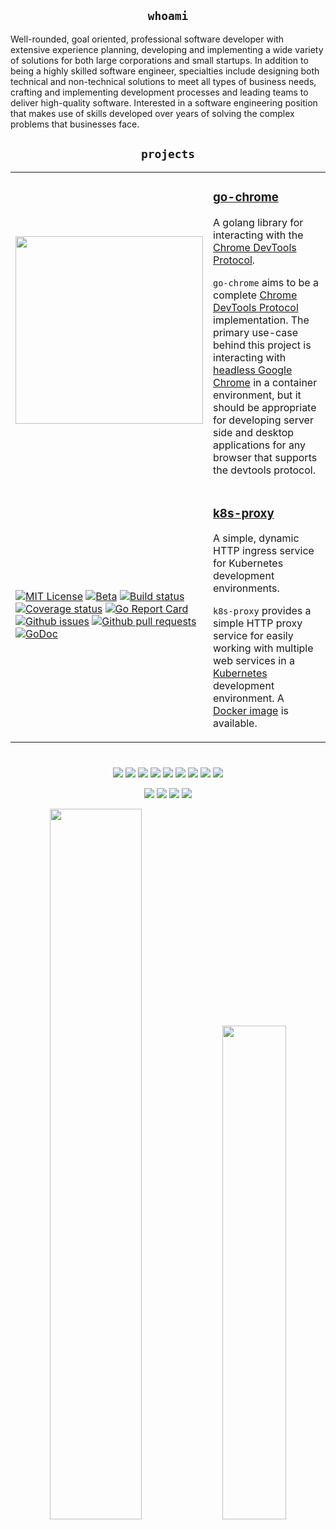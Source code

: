 <h2 align="center"><code>whoami</code></h2>

Well-rounded, goal oriented, professional software developer with extensive experience planning, developing and implementing a wide variety of solutions for both large corporations and small startups. In addition to being a highly skilled software engineer, specialties include designing both technical and non-technical solutions to meet all types of business needs, crafting and implementing development processes and leading teams to deliver high-quality software. Interested in a software engineering position that makes use of skills developed over years of solving the complex problems that businesses face.

<h2 align="center"><code>projects</code></h2>

<table><tr>
    <td width="20%">
        <img src="https://github.com/mkenney/go-chrome/wiki/assets/images/gopher-logo.png" width="300px">
    </td><td width="80%">
        <h3><a href="https://github.com/mkenney/go-chrome/blob/master/README.md">go-chrome</a></h3>
        <p>A golang library for interacting with the <a href="https://chromedevtools.github.io/devtools-protocol/">Chrome DevTools Protocol</a>.</p>
        <p><code>go-chrome</code> aims to be a complete <a href="https://chromedevtools.github.io/devtools-protocol/">Chrome DevTools Protocol</a> implementation. The primary use-case behind this project is interacting with <a href="https://developers.google.com/web/updates/2017/04/headless-chrome">headless Google Chrome</a> in a container environment, but it should be appropriate for developing server side and desktop applications for any browser that supports the devtools protocol.</p>
    </td>
</tr><tr>
    <td width="20%">
        <a href="https://github.com/mkenney/k8s-proxy/blob/master/LICENSE"><img src="https://img.shields.io/github/license/mkenney/k8s-proxy.svg" alt="MIT License"></a>
        <a href="https://github.com/mkenney/software-guides/blob/master/STABILITY-BADGES.md#alpha"><img src="https://img.shields.io/badge/stability-alpha-f4d03f.svg" alt="Beta"></a>
        <a href="https://travis-ci.org/mkenney/k8s-proxy"><img src="https://travis-ci.org/mkenney/k8s-proxy.svg?branch=master" alt="Build status"></a>
        <a href="https://codecov.io/gh/mkenney/k8s-proxy"><img src="https://img.shields.io/codecov/c/github/mkenney/k8s-proxy/master.svg" alt="Coverage status"></a>
        <a href="https://goreportcard.com/report/github.com/mkenney/k8s-proxy"><img src="https://goreportcard.com/badge/github.com/mkenney/k8s-proxy" alt="Go Report Card"></a>
        <a href="https://github.com/mkenney/k8s-proxy/issues"><img src="https://img.shields.io/github/issues-raw/mkenney/k8s-proxy.svg" alt="Github issues"></a>
        <a href="https://github.com/mkenney/k8s-proxy/pulls"><img src="https://img.shields.io/github/issues-pr/mkenney/k8s-proxy.svg" alt="Github pull requests"></a>
        <a href="https://godoc.org/github.com/mkenney/k8s-proxy"><img src="https://godoc.org/github.com/mkenney/k8s-proxy?status.svg" alt="GoDoc"></a>
    </td><td width="80%">
        <h3><a href="https://github.com/mkenney/k8s-proxy/blob/master/README.md">k8s-proxy</a></h3>
        <p>A simple, dynamic HTTP ingress service for Kubernetes development environments.</p>
        <p><code>k8s-proxy</code> provides a simple HTTP proxy service for easily working with multiple web services in a <a href="https://kubernetes.io/">Kubernetes</a> development environment. A <a href="https://hub.docker.com/r/mkenney/k8s-proxy/">Docker image</a> is available.</p>
    </td>
</tr></table>

#


<p align="center" valign="top">
    <a href="https://github.com/mkenney"><img src="https://github-readme-stats.vercel.app/api/pin/?username=mkenney&repo=go-chrome" /></a>
    <a href="https://github.com/mkenney"><img src="https://github-readme-stats.vercel.app/api/pin/?username=mkenney&repo=docker-npm" /></a>
    <a href="https://github.com/mkenney"><img src="https://github-readme-stats.vercel.app/api/pin/?username=mkenney&repo=k8s-proxy" /></a>
    <a href="https://github.com/mkenney"><img src="https://github-readme-stats.vercel.app/api/pin/?username=mkenney&repo=DatatableJs" /></a>
    <a href="https://github.com/mkenney"><img src="https://github-readme-stats.vercel.app/api/pin/?username=mkenney&repo=ExtendJs" /></a>
    <a href="https://github.com/mkenney"><img src="https://github-readme-stats.vercel.app/api/pin/?username=mkenney&repo=.dotfiles" /></a>
    <a href="https://github.com/mkenney"><img src="https://github-readme-stats.vercel.app/api/pin/?username=mkenney&repo=git-status" /></a>
    <a href="https://github.com/mkenney"><img src="https://github-readme-stats.vercel.app/api/pin/?username=mkenney&repo=git-import" /></a>
    <a href="https://github.com/mkenney"><img src="https://github-readme-stats.vercel.app/api/pin/?username=mkenney&repo=Resume" /></a>
</p>

<p align="center">
    <a href="https://github.com/bdlm"><img src="https://github-readme-stats.vercel.app/api/pin/?username=bdlm&repo=log" /></a>
    <a href="https://github.com/bdlm"><img src="https://github-readme-stats.vercel.app/api/pin/?username=bdlm&repo=errors" /></a>
    <a href="https://github.com/bdlm"><img src="https://github-readme-stats.vercel.app/api/pin/?username=bdlm&repo=std" /></a>
    <a href="https://github.com/bdlm"><img src="https://github-readme-stats.vercel.app/api/pin/?username=bdlm&repo=cast" /></a>
</p>

<p align="center">
    <a href="https://github.com/mkenney"><img width="54%" src="https://github-readme-stats.vercel.app/api?username=mkenney" /></a>
    <a href="https://github.com/anuraghazra/convoychat"><img width="45%" src="https://github-readme-stats.vercel.app/api/top-langs/?username=mkenney&hide=perl,vim+script,html,css&langs_count=20&layout=compact" /></a>
</p>

<!--
**mkenney/mkenney** is a ✨ _special_ ✨ repository because its `README.md` (this file) appears on your GitHub profile.

Here are some ideas to get you started:

- 🔭 I’m currently working on ...
- 🌱 I’m currently learning ...
- 👯 I’m looking to collaborate on ...
- 🤔 I’m looking for help with ...
- 💬 Ask me about ...
- 📫 How to reach me: ...
- 😄 Pronouns: ...
- ⚡ Fun fact: ...
-->
